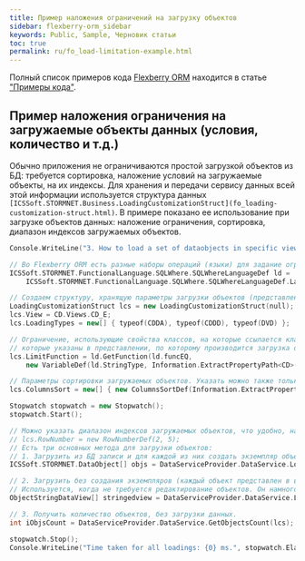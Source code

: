 ```yaml
---
title: Пример наложения ограничений на загрузку объектов
sidebar: flexberry-orm_sidebar
keywords: Public, Sample, Черновик статьи
toc: true
permalink: ru/fo_load-limitation-example.html
---
```


Полный список примеров кода [Flexberry ORM](fo_flexberry-orm.html) находится в статье ["Примеры кода"](fo_code-samples.html).

## Пример наложения ограничения на загружаемые объекты данных (условия, количество и т.д.)

Обычно приложения не ограничиваются простой загрузкой объектов из БД: требуется сортировка, наложение условий на загружаемые объекты, на их индексы.
Для хранения и передачи сервису данных всей этой информации используется структура данных `[ICSSoft.STORMNET.Business.LoadingCustomizationStruct](fo_loading-customization-struct.html)`.
В примере показано ее использование при загрузке объектов данных: наложение ограничения, сортировка, диапазон индексов загружаемых объектов.

```cpp
Console.WriteLine("3. How to load a set of dataobjects in specific view, limitation, quantity, etc..");

// Во Flexberry ORM есть разные наборы операций (языки) для задание ограничений. Самый простой - SQLWhereLanguageDef.
ICSSoft.STORMNET.FunctionalLanguage.SQLWhere.SQLWhereLanguageDef ld =
    ICSSoft.STORMNET.FunctionalLanguage.SQLWhere.SQLWhereLanguageDef.LanguageDef;

// Создаем структуру, хранящую параметры загрузки объектов (представление, типы данных, ограничение и т.д.).
LoadingCustomizationStruct lcs = new LoadingCustomizationStruct(null);
lcs.View = CD.Views.CD_E;
lcs.LoadingTypes = new[] { typeof(CDDA), typeof(CDDD), typeof(DVD) };

// Ограничение, использующие свойства классов, на которые ссылается класс CS. Могут быть использованы те свойства, 
// которые указаны в представлении, по которому производится загрузка объектов.
lcs.LimitFunction = ld.GetFunction(ld.funcEQ,
    new VariableDef(ld.StringType, Information.ExtractPropertyPath<CD>(c => c.Publisher.Country.Name)), "USA");

// Параметры сортировки загружаемых объектов. Указать можно также только свойства, которые есть в представлении.
lcs.ColumnsSort = new[] { new ColumnsSortDef(Information.ExtractPropertyName<CD>(c => c.Name), ICSSoft.STORMNET.Business.SortOrder.Asc) };

Stopwatch stopwatch = new Stopwatch();
stopwatch.Start();

// Можно указать диапазон индексов загружаемых объектов, что удобно, например, для постраничного вывода.
// lcs.RowNumber = new RowNumberDef(2, 5);
// Есть три основных метода для загрузки объектов:
// 1. Загрузить из БД записи и для каждой из них создать экземпляр объекта данных.
ICSSoft.STORMNET.DataObject[] objs = DataServiceProvider.DataService.LoadObjects(lcs);

// 2. Загрузить без создания экземпляров (каждый объект представлен в виде строки из значений свойств с разделителями). 
// Используется, когда не требуется редактирование объектов. Он намного быстрее!
ObjectStringDataView[] stringedview = DataServiceProvider.DataService.LoadStringedObjectView(';', lcs);

// 3. Получить количество объектов, без загрузки данных.
int iObjsCount = DataServiceProvider.DataService.GetObjectsCount(lcs);

stopwatch.Stop();
Console.WriteLine("Time taken for all loadings: {0} ms.", stopwatch.ElapsedMilliseconds);
```
